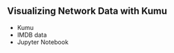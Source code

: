 ## Visualizing Network Data with Kumu

[](https://youtu.be/OndB17bigkc)

- Kumu
- IMDB data
- Jupyter Notebook

[](https://youtu.be/oi4fDzqsCes)